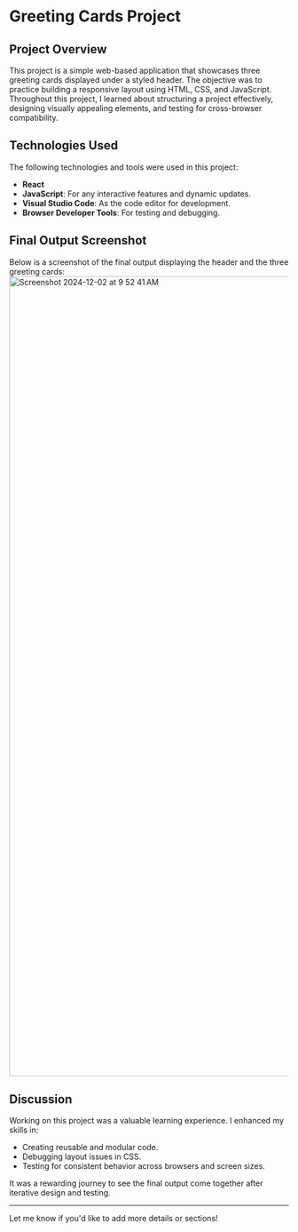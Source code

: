 # Greeting Cards Project

## Project Overview
This project is a simple web-based application that showcases three greeting cards displayed under a styled header. The objective was to practice building a responsive layout using HTML, CSS, and JavaScript. Throughout this project, I learned about structuring a project effectively, designing visually appealing elements, and testing for cross-browser compatibility.

## Technologies Used
The following technologies and tools were used in this project:
- **React**
- **JavaScript**: For any interactive features and dynamic updates.
- **Visual Studio Code**: As the code editor for development.
- **Browser Developer Tools**: For testing and debugging.

## Final Output Screenshot
Below is a screenshot of the final output displaying the header and the three greeting cards:
<img width="1440" alt="Screenshot 2024-12-02 at 9 52 41 AM" src="https://github.com/user-attachments/assets/60382254-7062-4ba1-8f9b-0890d48d0b4f">



## Discussion
Working on this project was a valuable learning experience. I enhanced my skills in:
- Creating reusable and modular code.
- Debugging layout issues in CSS.
- Testing for consistent behavior across browsers and screen sizes.

It was a rewarding journey to see the final output come together after iterative design and testing.

---

Let me know if you'd like to add more details or sections!
